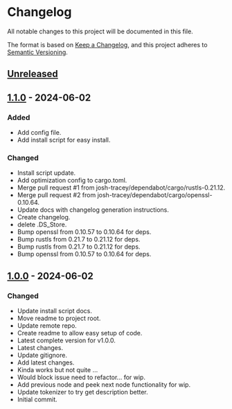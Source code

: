 # Changelog
All notable changes to this project will be documented in this file.

The format is based on [Keep a Changelog](https://keepachangelog.com/en/1.0.0/),
and this project adheres to [Semantic Versioning](https://semver.org/spec/v2.0.0.html).

## [Unreleased]

## [1.1.0] - 2024-06-02
### Added
- Add config file.
- Add install script for easy install.

### Changed
- Install script update.
- Add optimization config to cargo.toml.
- Merge pull request #1 from josh-tracey/dependabot/cargo/rustls-0.21.12.
- Merge pull request #2 from josh-tracey/dependabot/cargo/openssl-0.10.64.
- Update docs with changelog generation instructions.
- Create changelog.
-  delete .DS_Store.
- Bump openssl from 0.10.57 to 0.10.64 for deps.
- Bump rustls from 0.21.7 to 0.21.12 for deps.
- Bump rustls from 0.21.7 to 0.21.12 for deps.
- Bump openssl from 0.10.57 to 0.10.64 for deps.

## [1.0.0] - 2024-06-02
### Changed
- Update install script docs.
- Move readme to project root.
- Update remote repo.
- Create readme to allow easy setup of code.
- Latest complete version for v1.0.0.
- Latest changes.
- Update gitignore.
- Add latest changes.
- Kinda works but not quite ...
- Would block issue need to refactor... for wip.
- Add previous node and peek next node functionality for wip.
- Update tokenizer to try get description better.
- Initial commit.

[Unreleased]: https://github.com/josh-tracey/convy/compare/v1.1.0...HEAD
[1.1.0]: https://github.com/josh-tracey/convy/compare/v1.0.0...v1.1.0
[1.0.0]: https://github.com/josh-tracey/convy/releases/tag/v1.0.0
